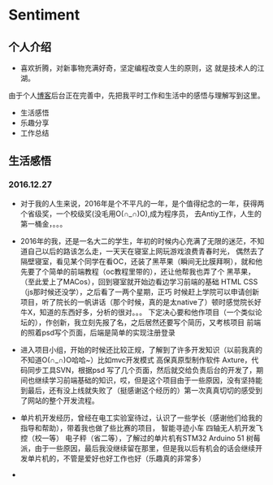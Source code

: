 # Sentiment
## 个人介绍
- 喜欢折腾，对新事物充满好奇，坚定编程改变人生的原则，这 就是技术人的江湖。
  
  
由于个人[博客](http://www.coderw.cn)后台正在完善中，先把我平时工作和生活中的感悟与理解写到这里。

- 生活感悟
- 乐趣分享
- 工作总结












## 生活感悟
### 2016.12.27
 - 对于我的人生来说，2016年是个不平凡的一年，是个值得纪念的一年，获得两个省级奖，一个校级奖(没毛用O(∩_∩)O),成为程序员，
 去Antiy工作，人生的第一桶金，。。。
 -   2016年的我，还是一名大二的学生，年初的时候内心充满了无限的迷茫，不知道自己以后的路该怎么走，一天天在寝室上网玩游戏浪费青春时光，
 偶然去了隔壁寝室，看见某个同学在看OC，还装了黑苹果（瞬间无比膜拜啊），就和他先要了个简单的前端教程（oc教程里带的），还让他帮我也弄了个
 黑苹果，（至此爱上了MACos），回到寝室就开始边看边学习前端的基础 HTML CSS （js那时候还没学），之后看了一两个星期，正巧
 时候赶上学院可以申请创新项目，听了院长的一帆讲话（那个时候，真的是太native了）顿时感觉院长好牛X，知道的东西好多，分析的很对。。。
 下定决心要和他作项目（一个类似论坛的），作创新，我立刻先报了名，之后居然还要写个简历，又考核项目 前端的照着psd写个页面，后端是简单的实现注册登录
 -  进入项目小组，开始的时候还比较正规，了解到了许多开发知识（以前我真的不知道O(∩_∩)O哈哈~）比如mvc开发模式
  高保真原型制作软件 Axture，代码同步工具SVN，根据psd 写了几个页面，然后就交给负责后台的开发了，期间也继续学习前端基础的知识，哎，但是这个项目由于一些原因，没有坚持能到最后，还有没上线就失败了（挺感谢这个经历的）第一次真真切切的感受到了网站的整个开发流程。

-  单片机开发经历，曾经在电工实验室待过，认识了一些学长（感谢他们给我的指导和帮助），带着我也做了些比赛的项目，
  智能寻迹小车 四轴无人机开发飞控（校一等） 电子秤（省二等），了解过的单片机有STM32 Arduino 51 树莓派，由于一些原因，最后我没继续留在那里，但是我以后有机会的话会继续开发单片机的，不管是爱好也好工作也好（乐趣真的非常多）
- 
   

